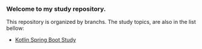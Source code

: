 ### Welcome to my study repository.
This repository is organized by branchs. 
The study topics, are also in the list bellow:
- [Kotlin Spring Boot Study](https://github.com/BordalloG/study/tree/kotlin-spring-boot)
